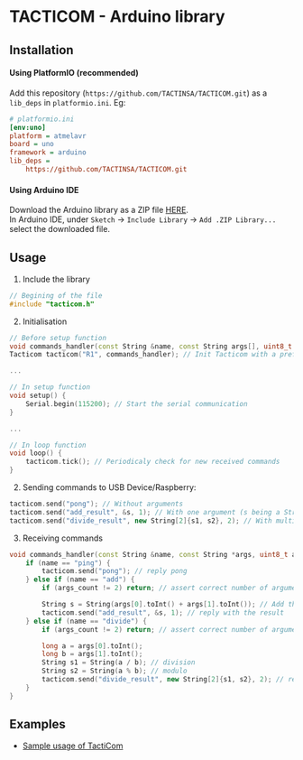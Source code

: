 # TACTICOM - Arduino library

## Installation
#### Using PlatformIO (recommended)
Add this repository (`https://github.com/TACTINSA/TACTICOM.git`) as a `lib_deps` in `platformio.ini`. Eg:
```ini
# platformio.ini
[env:uno]
platform = atmelavr
board = uno
framework = arduino
lib_deps = 
	https://github.com/TACTINSA/TACTICOM.git
```

#### Using Arduino IDE
Download the Arduino library as a ZIP file [HERE](https://minhaskamal.github.io/DownGit/#/home?url=https:%2F%2Fgithub.com%2FTACTINSA%2FTACTICOM%2Ftree%2Fmaster%2FArduino&fileName=tacticom_arduino). \
In Arduino IDE, under `Sketch` -> `Include Library` -> `Add .ZIP Library...` select the downloaded file. 

## Usage
1. Include the library
```cpp
// Begining of the file
#include "tacticom.h"
```
2. Initialisation
```cpp
// Before setup function
void commands_handler(const String &name, const String args[], uint8_t args_count); // Prototype for the function handling recieved commands
Tacticom tacticom("R1", commands_handler); // Init Tacticom with a prefix and the handling function 

...

// In setup function
void setup() {
    Serial.begin(115200); // Start the serial communication
}

...

// In loop function
void loop() {
    tacticom.tick(); // Periodicaly check for new received commands
}
```

2. Sending commands to USB Device/Raspberry:
```cpp
tacticom.send("pong"); // Without arguments
tacticom.send("add_result", &s, 1); // With one argument (s being a String, 1 being the number of arguments)
tacticom.send("divide_result", new String[2]{s1, s2}, 2); // With multiple arguments (s1 & s2 being String, 2 being the number of arguments)
```
3. Receiving commands
```cpp
void commands_handler(const String &name, const String *args, uint8_t args_count) { // Handle here all received commands
    if (name == "ping") {
        tacticom.send("pong"); // reply pong
    } else if (name == "add") {
        if (args_count != 2) return; // assert correct number of arguments

        String s = String(args[0].toInt() + args[1].toInt()); // Add the two parameters
        tacticom.send("add_result", &s, 1); // reply with the result
    } else if (name == "divide") {
        if (args_count != 2) return; // assert correct number of arguments

        long a = args[0].toInt();
        long b = args[1].toInt();
        String s1 = String(a / b); // division
        String s2 = String(a % b); // modulo
        tacticom.send("divide_result", new String[2]{s1, s2}, 2); // reply with the result
    }
}
```

## Examples
+ [Sample usage of TactiCom](examples/TacticomCommands/TacticomCommands.ino)
